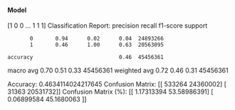 #### Model
[1 0 0 ... 1 1 1]
Classification Report:
              precision    recall  f1-score   support

           0       0.94      0.02      0.04  24893266
           1       0.46      1.00      0.63  20563095

    accuracy                           0.46  45456361
   macro avg       0.70      0.51      0.33  45456361
weighted avg       0.72      0.46      0.31  45456361

Accuracy: 0.4634114024217645
Confusion Matrix:
[[  533264 24360002]
 [   31363 20531732]]
Confusion Matrix (%):
[[ 1.17313394 53.58986391]
 [ 0.06899584 45.1680063 ]]
